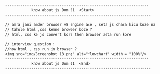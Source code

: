     ------------------------------------------------------------------    
                know about js Dom 01  <Start>
    -------------------------------------------------------------------

    // amra jani amder browser v8 engine ase , seta js chara kicu boze na
    // tahole html ,css kemne browser boze ?
    // html, css ke js convert kore then browser aeta run kore

    // interview question : 
    //how html , css run in browser ?
    <img src="img/Screenshot_13.png" alt="flowchart" width = "100%"/>
    ------------------------------------------------------------------    
                know about js Dom 01  <End>
    -------------------------------------------------------------------